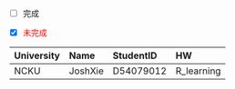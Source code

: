 
- [ ] 完成
- [x] <font style="color:red">未完成</font>


University  |  Name    | StudentID  |   HW 
:---------- |:-------- |:---------- |:------
 NCKU       | JoshXie  | D54079012  | R_learning


